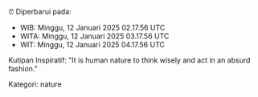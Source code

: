 ⏰ Diperbarui pada:
- WIB: Minggu, 12 Januari 2025 02.17.56 UTC
- WITA: Minggu, 12 Januari 2025 03.17.56 UTC
- WIT: Minggu, 12 Januari 2025 04.17.56 UTC

Kutipan Inspiratif:
"It is human nature to think wisely and act in an absurd fashion."


Kategori: nature

